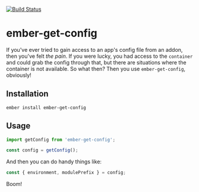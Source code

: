 [![Build Status](https://travis-ci.org/null-null-null/ember-get-config.svg?branch=master)](https://travis-ci.org/null-null-null/ember-get-config)

# ember-get-config

If you've ever tried to gain access to an app's config file from an addon, then you've felt *the pain*. If you were lucky, you had access to the `container` and could grab the config through that, but there are situations where the container is not available. So what then? Then you use `ember-get-config`, obviously!

## Installation

`ember install ember-get-config`

## Usage

```js
import getConfig from 'ember-get-config';

const config = getConfig();
```

And then you can do handy things like:

```js
const { environment, modulePrefix } = config;
```

Boom!
